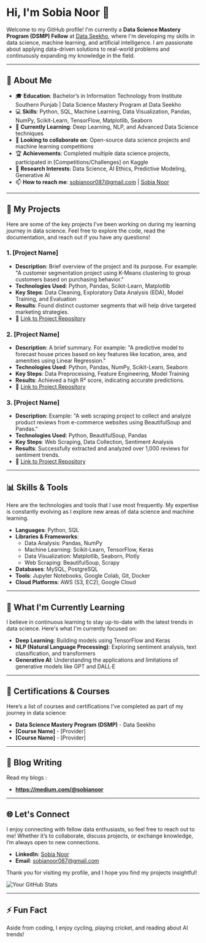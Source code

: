 # Hi, I'm Sobia Noor 👋

Welcome to my GitHub profile! I'm currently a **Data Science Mastery Program (DSMP) Fellow** at [Data Seekho](https://dataseekho.com), where I'm developing my skills in data science, machine learning, and artificial intelligence. I am passionate about applying data-driven solutions to real-world problems and continuously expanding my knowledge in the field.

---

## 🌟 About Me
- 🎓 **Education**: Bachelor’s in Information Technology from Institute Southern Punjab | Data Science Mastery Program at Data Seekho
- 💻 **Skills**: Python, SQL, Machine Learning, Data Visualization, Pandas, NumPy, Scikit-Learn, TensorFlow, Matplotlib, Seaborn
- 🌱 **Currently Learning**: Deep Learning, NLP, and Advanced Data Science techniques
- 🤝 **Looking to collaborate on**: Open-source data science projects and machine learning competitions
- 🏆 **Achievements**: Completed multiple data science projects, participated in [Competitions/Challenges] on Kaggle
- 🔭 **Research Interests**: Data Science, AI Ethics, Predictive Modeling, Generative AI
- 📫 **How to reach me**: sobianoor087@gmail.com | [Sobia Noor](https://www.linkedin.com/in/sobianoorai/)

---

## 💼 My Projects
Here are some of the key projects I’ve been working on during my learning journey in data science. Feel free to explore the code, read the documentation, and reach out if you have any questions!

### 1. **[Project Name]**
   - **Description**: Brief overview of the project and its purpose. For example:
     "A customer segmentation project using K-Means clustering to group customers based on purchasing behavior."
   - **Technologies Used**: Python, Pandas, Scikit-Learn, Matplotlib
   - **Key Steps**: Data Cleaning, Exploratory Data Analysis (EDA), Model Training, and Evaluation
   - **Results**: Found distinct customer segments that will help drive targeted marketing strategies.
   - 📂 [Link to Project Repository](https://github.com/yourusername/project-name)

### 2. **[Project Name]**
   - **Description**: A brief summary. For example:
     "A predictive model to forecast house prices based on key features like location, area, and amenities using Linear Regression."
   - **Technologies Used**: Python, Pandas, NumPy, Scikit-Learn, Seaborn
   - **Key Steps**: Data Preprocessing, Feature Engineering, Model Training
   - **Results**: Achieved a high R² score, indicating accurate predictions.
   - 📂 [Link to Project Repository](https://github.com/yourusername/project-name)

### 3. **[Project Name]**
   - **Description**: Example:
     "A web scraping project to collect and analyze product reviews from e-commerce websites using BeautifulSoup and Pandas."
   - **Technologies Used**: Python, BeautifulSoup, Pandas
   - **Key Steps**: Web Scraping, Data Collection, Sentiment Analysis
   - **Results**: Successfully extracted and analyzed over 1,000 reviews for sentiment trends.
   - 📂 [Link to Project Repository](https://github.com/yourusername/project-name)

---

## 📊 Skills & Tools
Here are the technologies and tools that I use most frequently. My expertise is constantly evolving as I explore new areas of data science and machine learning.

- **Languages**: Python, SQL
- **Libraries & Frameworks**: 
  - Data Analysis: Pandas, NumPy
  - Machine Learning: Scikit-Learn, TensorFlow, Keras
  - Data Visualization: Matplotlib, Seaborn, Plotly
  - Web Scraping: BeautifulSoup, Scrapy
- **Databases**: MySQL, PostgreSQL
- **Tools**: Jupyter Notebooks, Google Colab, Git, Docker
- **Cloud Platforms**: AWS (S3, EC2), Google Cloud

---

## 🚀 What I'm Currently Learning
I believe in continuous learning to stay up-to-date with the latest trends in data science. Here's what I'm currently focused on:
- **Deep Learning**: Building models using TensorFlow and Keras
- **NLP (Natural Language Processing)**: Exploring sentiment analysis, text classification, and transformers
- **Generative AI**: Understanding the applications and limitations of generative models like GPT and DALL·E

---

## 🏅 Certifications & Courses
Here’s a list of courses and certifications I’ve completed as part of my journey in data science:
- **Data Science Mastery Program (DSMP)** - Data Seekho
- **[Course Name]** - [Provider]
- **[Course Name]** - [Provider]

---

## 📝 Blog Writing
Read my blogs :
- **https://medium.com/@sobianoor** 

---

## 🌐 Let's Connect
I enjoy connecting with fellow data enthusiasts, so feel free to reach out to me! Whether it’s to collaborate, discuss projects, or exchange knowledge, I’m always open to new connections.
- **LinkedIn**: [Sobia Noor](https://www.linkedin.com/in/sobianoorai/)
- **Email**: sobianoor087@gmail.com

Thank you for visiting my profile, and I hope you find my projects insightful!

![Your GitHub Stats](https://github-readme-stats.vercel.app/api?username=yourusername&show_icons=true&theme=radical)

---

## ⚡ Fun Fact
Aside from coding, I enjoy cycling, playing cricket, and reading about AI trends!

